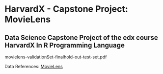 # HarvardX - Capstone Project: MovieLens

## Data Science Capstone Project of the edx course HarvardX In R Programming Language

movielens-validationSet-finalhold-out-test-set.pdf

Data References: [MovieLens](http://files.grouplens.org/dataset/movielens/ml-10m.zip)


